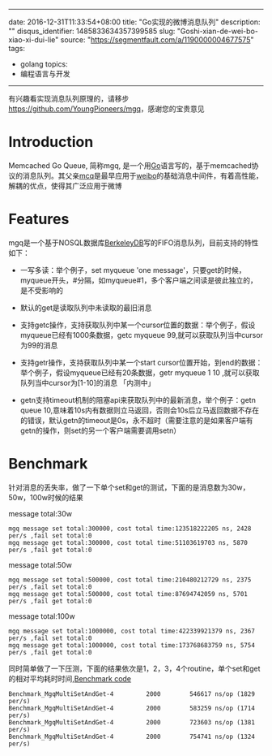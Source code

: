 
---
date: 2016-12-31T11:33:54+08:00
title: "Go实现的微博消息队列"
description: ""
disqus_identifier: 1485833634357399585
slug: "Goshi-xian-de-wei-bo-xiao-xi-dui-lie"
source: "https://segmentfault.com/a/1190000004677575"
tags: 
- golang 
topics:
- 编程语言与开发
---

有兴趣看实现消息队列原理的，请移步
<https://github.com/YoungPioneers/mgq>，感谢您的宝贵意见

Introduction
============

Memcached Go Queue, 简称mgq,
是一个用[Go](https://golang.org)语言写的，基于memcached协议的消息队列。其父亲[mcq](https://github.com/stvchu/memcacheq.git)是最早应用于[weibo](http://weibo.com)的基础消息中间件，有着高性能，解耦的优点，使得其广泛应用于微博

Features
========

mgq是一个基于NOSQL数据库[BerkeleyDB](http://www.oracle.com/technetwork/cn/database/database-technologies/berkeleydb/overview/index.html)写的FIFO消息队列，目前支持的特性如下：

-   一写多读：举个例子，set myqueue 'one
    message'，只要get的时候，myqueue开头，\#分隔，如myqueue\#1，多个客户端之间读是彼此独立的，是不受影响的

-   默认的get是读取队列中未读取的最旧消息

-   支持getc操作，支持获取队列中某一个cursor位置的数据：举个例子，假设myqueue已经有1000条数据，getc
    myqueue 99,就可以获取队列当中cursor为99的消息

-   支持getr操作，支持获取队列中某一个start
    cursor位置开始，到end的数据：举个例子，假设myqueue已经有20条数据，getr
    myqueue 1 10 ,就可以获取队列当中cursor为\[1-10\]的消息 「内测中」

-   getn支持timeout机制的阻塞api来获取队列中的最新消息，举个例子：getn
    queue
    10,意味着10s内有数据则立马返回，否则会10s后立马返回数据不存在的错误，默认getn的timeout是0s，永不超时（需要注意的是如果客户端有getn的操作，则set的另一个客户端需要调用setn）

Benchmark
=========

针对消息的丢失率，做了一下单个set和get的测试，下面的是消息数为30w，50w，100w时候的结果

message total:30w

    mgq message set total:300000, cost total time:123518222205 ns, 2428 per/s ,fail set total:0
    mgq message get total:300000, cost total time:51103619703 ns, 5870 per/s ,fail get total:0

message total:50w

    mgq message set total:500000, cost total time:210480212729 ns, 2375 per/s ,fail set total:0
    mgq message get total:500000, cost total time:87694742059 ns, 5701 per/s ,fail get total:0

message total:100w

    mgq message set total:1000000, cost total time:422339921379 ns, 2367 per/s ,fail set total:0
    mgq message get total:1000000, cost total time:173768683759 ns, 5754 per/s ,fail get total:0

同时简单做了一下压测，下面的结果依次是1，2，3，4个routine，单个set和get的相对平均耗时时间,[Benchmark
code](https://github.com/YoungPioneers/mgq/benchmark/mgqPerformance_test.go)

    Benchmark_MgqMultiSetAndGet-4         2000        546617 ns/op (1829 per/s)
    Benchmark_MgqMultiSetAndGet-4         2000        583259 ns/op (1714 per/s)
    Benchmark_MgqMultiSetAndGet-4         2000        723603 ns/op (1381 per/s)
    Benchmark_MgqMultiSetAndGet-4         2000        754741 ns/op (1324 per/s)


